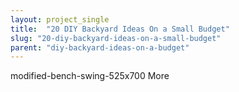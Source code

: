 ```yaml
---
layout: project_single
title:  "20 DIY Backyard Ideas On a Small Budget"
slug: "20-diy-backyard-ideas-on-a-small-budget"
parent: "diy-backyard-ideas-on-a-budget"
---
```

modified-bench-swing-525x700                                                                                                                                                                                 More